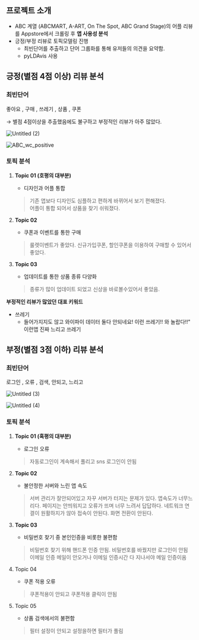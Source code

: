 ## 프로젝트 소개
- ABC 계열 (ABCMART, A-ART, On The Spot, ABC Grand Stage)의 어플 리뷰를 Appstore에서 크롤링 후 **앱 사용성 분석**
- 긍정/부정 리뷰로 토픽모델링 진행
    - 최빈단어를 추출하고 단어 그룹화를 통해 유저들의 의견을 요약함.
    - pyLDAvis 사용

## 긍정(별점 4점 이상) 리뷰 분석

### 최빈단어

좋아요 , 구매 , 쓰레기 , 상품 , 쿠폰

→ 별점 4점이상을 추출했음에도 불구하고 부정적인 리뷰가 아주 많았다. 


![Untitled (2)](https://user-images.githubusercontent.com/79692017/231321980-6ce2e835-f421-4f6b-a27f-4c40e0cd43cb.png)

![ABC_wc_positive](https://user-images.githubusercontent.com/79692017/231321986-a99b1048-335a-45f5-a320-58e60829eadf.png)


### 토픽 분석

1. **Topic 01 (호평의 대부분)**
    - 디자인과 어플 통합
    
    > 기존 앱보다 디자인도 심플하고 편하게 바뀌어서 보기 편해졌다.  
    어플이 통합 되어서 상품을 찾기 쉬워졌다.
    > 
2. **Topic 02**
    - 쿠폰과 이벤트를 통한 구매
    
    > 룰렛이벤트가 좋았다.  신규가입쿠폰, 할인쿠폰을 이용하여 구매할 수 있어서 좋았다.
    > 
3. **Topic 03** 
    - 업데이트를 통한 상품 종류 다양화
    
    > 종류가 많이 업데이트 되었고 신상을 바로볼수있어서 좋았음.
    > 
    

**부정적인 리뷰가 많았던 대표 키워드**

- 쓰레기
    - 들어가지지도 않고 와이파이 데이터 둘다 안되네요! 이런 쓰레기!! 와 놀랍다!!"
    이런앱 진짜 느리고 쓰레기
    

## 부정(별점 3점 이하) 리뷰 분석

### 최빈단어

로그인 , 오류 , 검색, 안되고, 느리고

![Untitled (3)](https://user-images.githubusercontent.com/79692017/231322004-8ac9b6dc-19ac-42c2-b90b-4f3e4e9c4e74.png)

![Untitled (4)](https://user-images.githubusercontent.com/79692017/231322019-dcd83d97-c92a-42a6-8e72-489a6f3602ed.png)


### 토픽 분석

1. **Topic 01 (혹평의 대부분)**
    - 로그인 오류
    
    > 자동로그인이 계속해서 풀리고 sns 로그인이 안됨
    > 
2. **Topic 02**
    - 불안정한 서버와 느린 앱 속도
    
    > 서버 관리가 잘안되어있고 자꾸 서버가 터지는 문제가 있다.  앱속도가 너무느리다. 
    페이지는 안띄워지고 오류가 뜨며 너무 느려서 답답하다. 네트워크 연결이 원활하지가 않아 접속이 안된다. 화면 전환이 안된다.
    > 
3. **Topic 03** 
    - 비밀번호 찾기 중 본인인증을 비롯한 불편함
    
    > 비밀번호 찾기 위해 핸드폰 인증 안됨. 비밀번호를 바꿨지만 로그인이 안됨
    이메일 인증 메일이 안오거나 이메일 인증시간 다 지나서야 메일 인증이옴
    > 
4. Topic 04
    - 쿠폰 적용 오류
    
    > 쿠폰적용이 안되고 쿠폰적용 클릭이 안됨
    > 
5. Topic 05
    - 상품 검색에서의 불편함
    
    > 필터 설정이 안되고 설정을하면 필터가 풀림
    >
